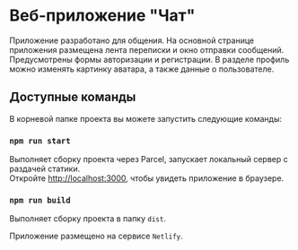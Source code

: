 # Веб-приложение "Чат"

Приложение разработано для общения. На основной странице приложения размещена лента переписки и окно отправки сообщений. Предусмотрены формы авторизации и регистрации. В разделе профиль можно изменять картинку аватара, а также данные о пользователе.

## Доступные команды

В корневой папке проекта вы можете запустить следующие команды:

### `npm run start`

Выполняет сборку проекта через Parcel, запускает локальный сервер с раздачей статики. \
Откройте [http://localhost:3000](http://localhost:3000), чтобы увидеть приложение в браузере.

### `npm run build`

Выполняет сборку проекта в папку `dist`.

Приложение размещено на сервисе `Netlify`.